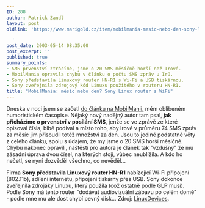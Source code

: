 ```yaml
---
ID: 288
author: Patrick Zandl
layout: post
oldlink: 'https://www.marigold.cz/item/mobilmania-mesic-nebo-den-sony-linux-router-s-wifi

  '
post_date: 2003-05-14 08:35:00
post_excerpt: ''
published: true
summary_points:
- SMS prvenství ztrácíme, jsme o 20 SMS měsíčně horší než Irové.
- MobilMania opravila chybu v článku o počtu SMS zpráv u Irů.
- Sony představila Linuxový router HN-R1 s Wi-Fi a USB tiskárnou.
- Sony zveřejnila zdrojový kód Linuxu použitého v routeru HN-R1.
title: "MobilMania: měsíc nebo den? Sony Linux router s WiFi"
---
```


<p>
Dneska v noci jsem se začetl <A href="http://www.mobilmania.cz/Zpravy/Ar.asp?ARI=104695&amp;CAI=2140" target=_blank>do článku na MobilManii,</A> mém oblíbeném humoristickém časopise. Nějaký nový nadějný autor tam psal, <STRONG>jak přicházíme o prvenství v posílání SMS</STRONG>, jenže se ve zprávě ze které opisoval čísla, blbě podíval a místo toho, aby Irové v průměru 74 SMS zpráv za měsíc jim přisoudil totéž množství za den. Jsou to jediné podstatné věty z celého článku, spolu s údajem, že my jsme o 20 SMS horší měsíčně. Chybu nakonec opravili, naštěstí pro autora je článek tak "vzdušný" že mu zásadní úprava dvou čísel, na kterých stojí, vůbec neublížila. A kdo ho nečetl, se nyní dozvěděl všechno, co nevěděl...&#160;</p>

<p>
Firma <STRONG>Sony představila Linuxový router HN-R1</STRONG> nabízející Wi-Fi připojení (802.11b), sdílení internetu, připojení tiskárny přes USB. Sony dokonce zveřejnila zdrojáky Linuxu, který použila (což ostatně podle GLP musí). Podle Sony má tento router "dodávat audiovizuální zábavu po celém domě" - podle mne mu ale dost chybí pevný disk... Zdroj: <A href="http://www.linuxdevices.com/articles/AT2971372057.html" target=_blank>LinuxDevices</A>.</p>